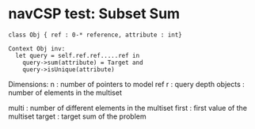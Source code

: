 # navCSP test: Subset Sum

```
class Obj { ref : 0-* reference, attribute : int}

Context Obj inv:
  let query = self.ref.ref.....ref in
    query->sum(attribute) = Target and
    query->isUnique(attribute)
```

Dimensions:
n : number of pointers to model ref
r : query depth
objects : number of elements in the multiset

multi : number of different elements in the multiset
first : first value of the multiset
target : target sum of the problem
